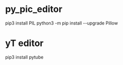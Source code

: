 # py_pic_editor

pip3 install PIL
python3 -m pip install --upgrade Pillow
# yT editor

pip3 install pytube
